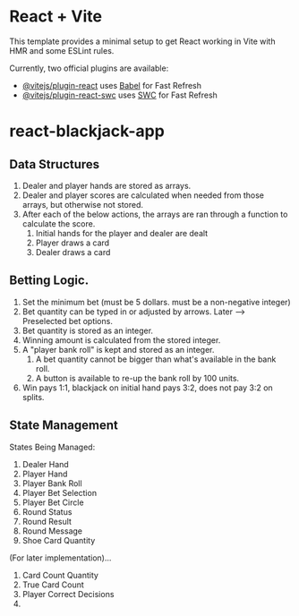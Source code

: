 # React + Vite

This template provides a minimal setup to get React working in Vite with HMR and some ESLint rules.

Currently, two official plugins are available:

- [@vitejs/plugin-react](https://github.com/vitejs/vite-plugin-react/blob/main/packages/plugin-react/README.md) uses [Babel](https://babeljs.io/) for Fast Refresh
- [@vitejs/plugin-react-swc](https://github.com/vitejs/vite-plugin-react-swc) uses [SWC](https://swc.rs/) for Fast Refresh
# react-blackjack-app


## Data Structures

1. Dealer and player hands are stored as arrays. 
2. Dealer and player scores are calculated when needed from those arrays, but otherwise not stored. 
3. After each of the below actions, the arrays are ran through a function to calculate the score. 
   1. Initial hands for the player and dealer are dealt
   2. Player draws a card
   3. Dealer draws a card

## Betting Logic. 

1. Set the minimum bet (must be 5 dollars. must be a non-negative integer)
2. Bet quantity can be typed in or adjusted by arrows. Later --> Preselected bet options. 
3. Bet quantity is stored as an integer. 
4. Winning amount is calculated from the stored integer. 
5. A "player bank roll" is kept and stored as an integer. 
   1. A bet quantity cannot be bigger than what's available in the bank roll. 
   2. A button is available to re-up the bank roll by 100 units. 
6. Win pays 1:1, blackjack on initial hand pays 3:2, does not pay 3:2 on splits. 

## State Management

States Being Managed:
1. Dealer Hand
2. Player Hand
3. Player Bank Roll
4. Player Bet Selection
5. Player Bet Circle
6. Round Status
7. Round Result
8. Round Message
9. Shoe Card Quantity



(For later implementation)...
1. Card Count Quantity
2. True Card Count
3. Player Correct Decisions
4. 


<!-- ## Other Notes

- Round statuses are updated based on the calculation + PlayerStand button. 
- Each function needs to check the roundStatus prior to executing any code, else the status and message on screen may not match what is happening.  -->
